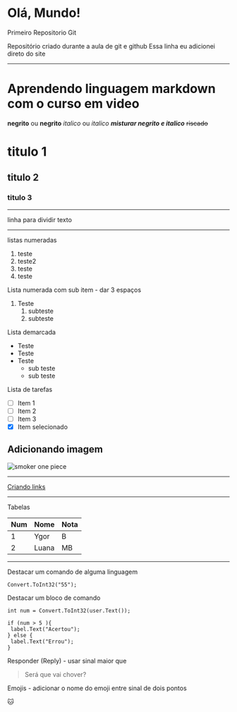 # Olá, Mundo!
 Primeiro Repositorio Git

 Repositório criado durante a aula de git e github
 Essa linha eu adicionei direto do site

 ---

 # Aprendendo linguagem markdown com o curso em video

 **negrito** ou __negrito__
 *italico* ou _italico_
  __*misturar negrito e italico*__
  ~~riscado~~

 # titulo 1
 ## titulo 2
 ### titulo 3

 ---
 linha para dividir texto

 ---
 listas numeradas

1. teste
2. teste2
3. teste
4. teste

Lista numerada com sub item - dar 3 espaços

1. Teste
   1. subteste
   3. subteste
  
Lista demarcada

- Teste
- Teste
- Teste
   - sub teste
   - sub teste

Lista de tarefas

- [ ] Item 1
- [ ] Item 2
- [ ] Item 3
- [x] Item selecionado

## Adicionando imagem
 
![smoker one piece](https://github.com/user-attachments/assets/8d48d7eb-bf6b-48a7-ab97-d86e5f4b3f56)

---
[Criando links](https://github.com/ygorgabs/)

---

Tabelas

Num | Nome | Nota
--- | --- | ---
1 | Ygor | B
2 | Luana | MB

---

Destacar um comando de alguma linguagem

`Convert.ToInt32("55");`

Destacar um bloco de comando

```
int num = Convert.ToInt32(user.Text());

if (num > 5 ){
 label.Text("Acertou");
} else {
 label.Text("Errou");
}

```
Responder (Reply) - usar sinal maior que

> Será que vai chover?

Emojis - adicionar o nome do emoji entre sinal de dois pontos

:cat:

